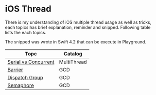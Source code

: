 # iOS Thread

There is my understanding of iOS multiple thread usage as well as tricks, each topics has brief explanation, reminder and snipped.
Following table lists the each topics.

The snipped was wrote in Swift 4.2 that can be execute in Playground.

|Topc|Catalog|
|--|--|
|[Serial vs Concurrent](serial_concurrent)|MultiThread|
|[Barrier](barrier)|GCD|
|[Dispatch Group](dispatch_group)|GCD|
|[Semaphore](semaphore)|GCD|

